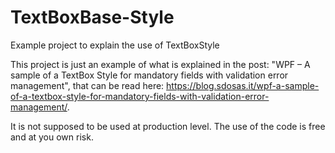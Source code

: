 # TextBoxBase-Style
Example project to explain the use of TextBoxStyle

This project is just an example of what is explained in the post: "WPF – A sample of a TextBox Style for mandatory fields with validation error management", 
that can be read here: https://blog.sdosas.it/wpf-a-sample-of-a-textbox-style-for-mandatory-fields-with-validation-error-management/.

It is not supposed to be used at production level. The use of the code is free and at you own risk.
